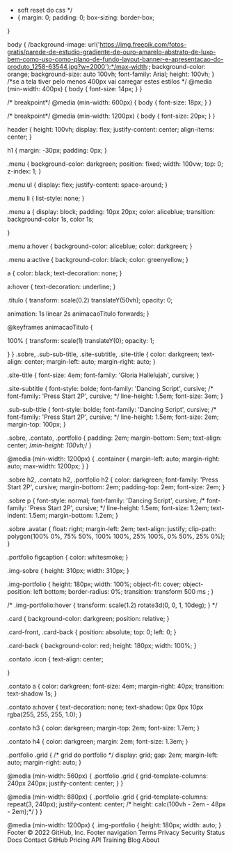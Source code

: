* soft reset do css */
* {
  margin: 0;
  padding: 0;
  box-sizing: border-box;

}

body {
  /background-image: url('https://img.freepik.com/fotos-gratis/parede-de-estudio-gradiente-de-ouro-amarelo-abstrato-de-luxo-bem-como-uso-como-plano-de-fundo-layout-banner-e-apresentacao-do-produto_1258-63544.jpg?w=2000');*/max-width:;
  background-color: orange;
  background-size: auto 100vh; 
  font-family: Arial;
  height: 100vh;
}
/*se a tela tiver pelo menos 400px vai carregar estes estilos */
@media (min-width: 400px) {
  body {
    font-size: 14px;
  }
}

/* breakpoint*/
@media (min-width: 600px) {
  body {
    font-size: 18px;
  }
}

/* breakpoint*/
@media (min-width: 1200px) {
  body {
    font-size: 20px;
  }
}

header {
  height: 100vh;
  display: flex;
  justify-content: center;
  align-items: center;
}

h1 {
  margin:  -30px;
  padding: 0px;
}

.menu {
  background-color: darkgreen;
  position: fixed;
  width: 100vw;
  top: 0;
  z-index: 1;
}

.menu ul {
  display: flex;
  justify-content: space-around;
}

.menu li {
 list-style: none; 
}

.menu a {
  display: block;
  padding: 10px 20px;
  color: aliceblue;
  transition: background-color 1s, color 1s;

}

.menu a:hover {
  background-color: aliceblue;
  color: darkgreen;
}

.menu a:active {
  background-color: black;
  color: greenyellow;
}

a {
  color: black;
  text-decoration: none;
}

a:hover {
  text-decoration: underline;
}

.titulo {
  transform: scale(0.2)  translateY(50vh);
  opacity: 0;

  animation: 1s linear 2s animacaoTitulo forwards;
}

@keyframes animacaoTitulo {

  100% {
    transform: scale(1)  translateY(0);
    opacity: 1;

  }
}
.sobre,
.sub-sub-title,
.site-subtitle,
.site-title {
  color: darkgreen;
  text-align: center;
  margin-left: auto;
  margin-right: auto;
}

.site-title {
  font-size: 4em;
  font-family: 'Gloria Hallelujah', cursive;
}

.site-subtitle {
 font-style: bolde;
 font-family: 'Dancing Script', cursive;
 /* font-family: 'Press Start 2P', cursive; */
 line-height: 1.5em;
 font-size: 3em;
}

.sub-sub-title {
 font-style: bolde;
 font-family: 'Dancing Script', cursive;
 /* font-family: 'Press Start 2P', cursive; */
 line-height: 1.5em;
 font-size: 2em;
 margin-top: 100px;
}

.sobre,
.contato,
.portfolio {
  padding: 2em;
  margin-bottom: 5em;
  text-align: center;
  /*min-height: 100vh;*/
}

@media (min-width: 1200px) {
  .container {
    margin-left: auto;
    margin-right: auto;
    max-width: 1200px;
  }
}

.sobre h2,
.contato h2,
.portfolio h2 {
  color: darkgreen;
  font-family: 'Press Start 2P', cursive;
  margin-bottom: 2em;
  padding-top: 2em;
  font-size: 2em;
}

.sobre p {
  font-style: normal;
  font-family: 'Dancing Script', cursive;
  /* font-family: 'Press Start 2P', cursive; */
  line-height: 1.5em;
  font-size: 1.2em;
  text-indent: 1.5em;
  margin-bottom: 1.2em;
}

.sobre .avatar {
  float: right;
  margin-left: 2em;
  text-align: justify;
  clip-path: polygon(100% 0%, 75% 50%, 100% 100%, 25% 100%, 0% 50%, 25% 0%);
}

.portfolio figcaption {
  color: whitesmoke;
}

.img-sobre {
  height: 310px;
  width: 310px;
}

.img-portfolio {
  height: 180px;
  width: 100%;
  object-fit: cover;
  object-position: left bottom;
  border-radius: 0%;
  transition: transform 500 ms ;
}

/* .img-portfolio:hover {
  transform: scale(1.2) rotate3d(0, 0, 1, 10deg);
} */

.card {
  background-color: darkgreen;
  position: relative;
}

.card-front, 
.card-back {
  position: absolute;
  top:  0;
  left: 0;
}

.card-back {
  background-color: red;
  height: 180px;
  width: 100%;
}

.contato .icon {
  text-align: center;

}

.contato a {
  color: darkgreen;
  font-size: 4em;
  margin-right: 40px;
  transition: text-shadow 1s;
}

.contato a:hover {
  text-decoration: none;
  text-shadow: 0px 0px 10px rgba(255, 255, 255, 1.0);
}

.contato h3 {
  color: darkgreen;
  margin-top: 2em;
  font-size: 1.7em;
}

.contato h4 {
  color: darkgreen;
  margin: 2em;
  font-size: 1.3em;
}

.portfolio .grid { /* grid do portfolio */
  display: grid;
  gap: 2em;
  margin-left: auto;
  margin-right: auto;
}

@media (min-width: 560px) {
  .portfolio .grid {
    grid-template-columns: 240px 240px;
    justify-content: center;
  }
}

@media (min-width: 880px) {
  .portfolio .grid {
    grid-template-columns: repeat(3, 240px);
    justify-content: center;
   /* height: calc(100vh - 2em - 48px - 2em);*/
  }
}

@media (min-width: 1200px) {
 .img-portfolio {
  height: 180px;
  width: auto;
}
Footer
© 2022 GitHub, Inc.
Footer navigation
Terms
Privacy
Security
Status
Docs
Contact GitHub
Pricing
API
Training
Blog
About
